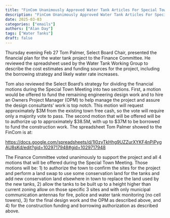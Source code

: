 ```yaml
---
title: "FinCom Unanimously Approved Water Tank Articles For Special Town Meeting March 12" 
description: "FinCom Unanimously Approved Water Tank Articles For Special Town Meeting March 12"
date: 2025-03-03
categories: ["emails"]
authors: ["Alan Day"]
tags: ["Water Tanks"]
draft: false
---
```

Thursday evening Feb 27 Tom Palmer, Select Board Chair, presented the financial plan for the water tank project to the Finance Committee. He reviewed the spreadsheet used by the Water Tank Working Group to describe the cost estimates and funding sources for the project, including the borrowing strategy and likely water rate increases.

Tom also reviewed the Select Board’s strategy for dividing the financial motions during the Special Town Meeting into two sections. First, a motion would be offered to fund the remaining engineering design work and to hire an Owners Project Manager (OPM) to help manage the project and assure the design consultants’ work is top notch. This motion will request approximately $3M from the existing town free cash, so the vote will require only a majority vote to pass. The second motion that will be offered will be to authorize up to approximately $38.5M, with up to $37M to be borrowed to fund the construction work. The spreadsheet Tom Palmer showed to the FinCom is at:

https://docs.google.com/spreadsheets/d/1I0zyTkHhg9UZZurXYKF4nPiPygAU8sKd/edit?gid=1029717948#gid=1029717948

The Finance Committee voted unanimously to support the project and all 4 motions that will be offered during the Special Town Meeting. Those motions will be: 1) to authorize the town to confirm the sites for the project and perform a land swap to use some conservation land for the tanks and add new conservation land elsewhere in town to replace the land used by the new tanks, 2) allow the tanks to be built up to a height higher than current zoning allow on those specific 3 sites and with only municipal communication antennas for fire, police and water tank monitoring (no cell towers), 3) for the final design work and the OPM as described above, and 4) for the construction funding and borrowing authorization as described above.
